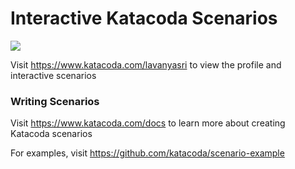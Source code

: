 # Interactive Katacoda Scenarios

[![](http://shields.katacoda.com/katacoda/lavanyasri/count.svg)](https://www.katacoda.com/lavanyasri "Get your profile on Katacoda.com")

Visit https://www.katacoda.com/lavanyasri to view the profile and interactive scenarios

### Writing Scenarios
Visit https://www.katacoda.com/docs to learn more about creating Katacoda scenarios

For examples, visit https://github.com/katacoda/scenario-example
